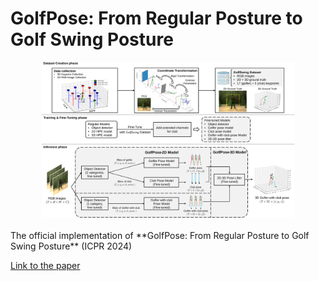 # GolfPose: From Regular Posture to Golf Swing Posture

<div align="center">
<img src="./images/framework_v13.svg" width=80%>
</div>

<br>
The official implementation of **GolfPose: From Regular Posture to Golf Swing Posture** (ICPR 2024) <br>

[Link to the paper](https://)
<br>